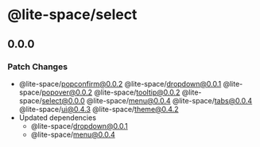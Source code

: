 # @lite-space/select

## 0.0.0

### Patch Changes

- @lite-space/popconfirm@0.0.2
  @lite-space/dropdown@0.0.1
  @lite-space/popover@0.0.2
  @lite-space/tooltip@0.0.2
  @lite-space/select@0.0.0
  @lite-space/menu@0.0.4
  @lite-space/tabs@0.0.4
  @lite-space/ui@0.4.3
  @lite-space/theme@0.4.2
- Updated dependencies
  - @lite-space/dropdown@0.0.1
  - @lite-space/menu@0.0.4
